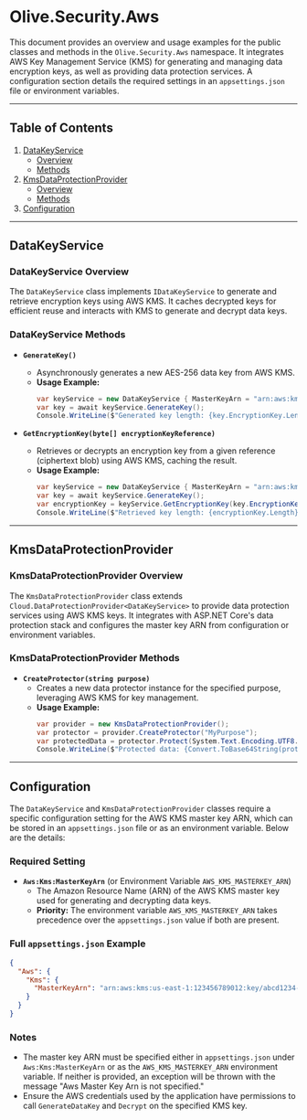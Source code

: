 ﻿# Olive.Security.Aws

This document provides an overview and usage examples for the public classes and methods in the `Olive.Security.Aws` namespace. It integrates AWS Key Management Service (KMS) for generating and managing data encryption keys, as well as providing data protection services. A configuration section details the required settings in an `appsettings.json` file or environment variables.

---

## Table of Contents

1. [DataKeyService](#datakeyservice)
   - [Overview](#datakeyservice-overview)
   - [Methods](#datakeyservice-methods)
2. [KmsDataProtectionProvider](#kmsdataprotectionprovider)
   - [Overview](#kmsdataprotectionprovider-overview)
   - [Methods](#kmsdataprotectionprovider-methods)
3. [Configuration](#configuration)

---

## DataKeyService

### DataKeyService Overview

The `DataKeyService` class implements `IDataKeyService` to generate and retrieve encryption keys using AWS KMS. It caches decrypted keys for efficient reuse and interacts with KMS to generate and decrypt data keys.

### DataKeyService Methods

- **`GenerateKey()`**
  - Asynchronously generates a new AES-256 data key from AWS KMS.
  - **Usage Example:**
    ```csharp
    var keyService = new DataKeyService { MasterKeyArn = "arn:aws:kms:region:account-id:key/key-id" };
    var key = await keyService.GenerateKey();
    Console.WriteLine($"Generated key length: {key.EncryptionKey.Length} bytes");
    ```

- **`GetEncryptionKey(byte[] encryptionKeyReference)`**
  - Retrieves or decrypts an encryption key from a given reference (ciphertext blob) using AWS KMS, caching the result.
  - **Usage Example:**
    ```csharp
    var keyService = new DataKeyService { MasterKeyArn = "arn:aws:kms:region:account-id:key/key-id" };
    var key = await keyService.GenerateKey();
    var encryptionKey = keyService.GetEncryptionKey(key.EncryptionKeyReference);
    Console.WriteLine($"Retrieved key length: {encryptionKey.Length} bytes");
    ```

---

## KmsDataProtectionProvider

### KmsDataProtectionProvider Overview

The `KmsDataProtectionProvider` class extends `Cloud.DataProtectionProvider<DataKeyService>` to provide data protection services using AWS KMS keys. It integrates with ASP.NET Core's data protection stack and configures the master key ARN from configuration or environment variables.

### KmsDataProtectionProvider Methods

- **`CreateProtector(string purpose)`**
  - Creates a new data protector instance for the specified purpose, leveraging AWS KMS for key management.
  - **Usage Example:**
    ```csharp
    var provider = new KmsDataProtectionProvider();
    var protector = provider.CreateProtector("MyPurpose");
    var protectedData = protector.Protect(System.Text.Encoding.UTF8.GetBytes("Sensitive data"));
    Console.WriteLine($"Protected data: {Convert.ToBase64String(protectedData)}");
    ```

---

## Configuration

The `DataKeyService` and `KmsDataProtectionProvider` classes require a specific configuration setting for the AWS KMS master key ARN, which can be stored in an `appsettings.json` file or as an environment variable. Below are the details:

### Required Setting
- **`Aws:Kms:MasterKeyArn`** (or Environment Variable `AWS_KMS_MASTERKEY_ARN`)
  - The Amazon Resource Name (ARN) of the AWS KMS master key used for generating and decrypting data keys.
  - **Priority:** The environment variable `AWS_KMS_MASTERKEY_ARN` takes precedence over the `appsettings.json` value if both are present.

### Full `appsettings.json` Example
```json
{
  "Aws": {
    "Kms": {
      "MasterKeyArn": "arn:aws:kms:us-east-1:123456789012:key/abcd1234-abcd-1234-abcd-1234567890ab"
    }
  }
}
``` 

### Notes
- The master key ARN must be specified either in `appsettings.json` under `Aws:Kms:MasterKeyArn` or as the `AWS_KMS_MASTERKEY_ARN` environment variable. If neither is provided, an exception will be thrown with the message "Aws Master Key Arn is not specified."
- Ensure the AWS credentials used by the application have permissions to call `GenerateDataKey` and `Decrypt` on the specified KMS key.
